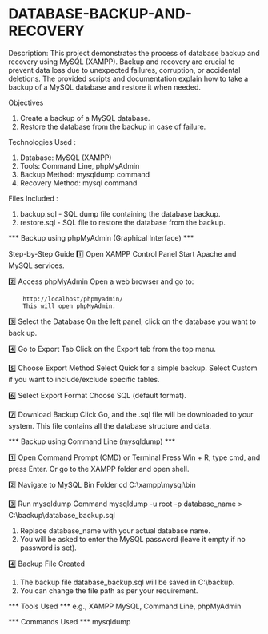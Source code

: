 # DATABASE-BACKUP-AND-RECOVERY

Description: 
       This project demonstrates the process of database backup and recovery using MySQL (XAMPP). Backup and recovery are crucial to prevent data loss due to unexpected failures, corruption, or accidental deletions. The provided scripts and documentation explain how to take a backup of a MySQL database and restore it when needed. 

Objectives
 1) Create a backup of a MySQL database.
 2) Restore the database from the backup in case of failure.

 Technologies Used :

1) Database: MySQL (XAMPP)
2) Tools: Command Line, phpMyAdmin
3) Backup Method: mysqldump command
4) Recovery Method: mysql command

 Files Included :

 1) backup.sql - SQL dump file containing the database backup.
 2) restore.sql - SQL file to restore the database from the backup.


 *** Backup using phpMyAdmin (Graphical Interface) ***

Step-by-Step Guide
1️⃣ Open XAMPP Control Panel
   Start Apache and MySQL services.

2️⃣ Access phpMyAdmin
   Open a web browser and go to:
     
        http://localhost/phpmyadmin/
        This will open phpMyAdmin.
        
3️⃣ Select the Database
   On the left panel, click on the database you want to back up.

4️⃣ Go to Export Tab
   Click on the Export tab from the top menu.

5️⃣ Choose Export Method
    Select Quick for a simple backup.
    Select Custom if you want to include/exclude specific tables.

6️⃣ Select Export Format
    Choose SQL (default format).

7️⃣ Download Backup
   Click Go, and the .sql file will be downloaded to your system.
   This file contains all the database structure and data.

*** Backup using Command Line (mysqldump) ***

1️⃣ Open Command Prompt (CMD) or Terminal
    Press Win + R, type cmd, and press Enter.
    Or go to the XAMPP folder and open shell.

2️⃣ Navigate to MySQL Bin Folder
    cd C:\xampp\mysql\bin

3️⃣ Run mysqldump Command
    mysqldump -u root -p database_name > C:\backup\database_backup.sql

   1) Replace database_name with your actual database name.
   2) You will be asked to enter the MySQL password (leave it empty if no password 
      is set).
      
4️⃣ Backup File Created

   1) The backup file database_backup.sql will be saved in C:\backup\.
   2) You can change the file path as per your requirement.

*** Tools Used ***
e.g., XAMPP MySQL, Command Line, phpMyAdmin

*** Commands Used ***
mysqldump




